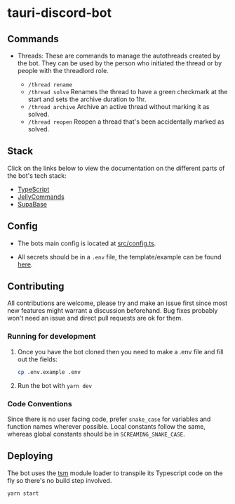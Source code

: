 # tauri-discord-bot

## Commands

-   Threads: These are commands to manage the autothreads created by the bot. They can be used by the person who initiated the thread or by people with the threadlord role.

    -   `/thread rename`
    -   `/thread solve` Renames the thread to have a green checkmark at the start and sets the archive duration to 1hr.
    -   `/thread archive` Archive an active thread without marking it as solved.
    -   `/thread reopen` Reopen a thread that's been accidentally marked as solved.

## Stack

Click on the links below to view the documentation on the different parts of the bot's tech stack:

-   [TypeScript](https://www.typescriptlang.org/docs/)
-   [JellyCommands](https://github.com/ghostdevv/jellycommands)
-   [SupaBase](https://supabase.com/docs)

## Config

-   The bots main config is located at [src/config.ts](src/config.ts).

-   All secrets should be in a `.env` file, the template/example can be found [here](./.env.example).

## Contributing

All contributions are welcome, please try and make an issue first since most new features might warrant a discussion beforehand. Bug fixes probably won't need an issue and direct pull requests are ok for them.

### Running for development

1. Once you have the bot cloned then you need to make a .env file and fill out the fields:

    ```sh
    cp .env.example .env
    ```

2. Run the bot with `yarn dev`

### Code Conventions

Since there is no user facing code, prefer `snake_case` for variables and function names wherever possible. Local constants follow the same, whereas global constants should be in `SCREAMING_SNAKE_CASE`.

## Deploying

The bot uses the [tsm](https://github.com/lukeed/tsm) module loader to transpile its Typescript code on the fly so there's no build step involved.

```sh
yarn start
```
